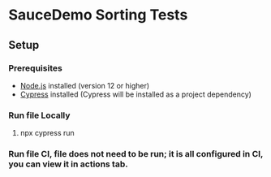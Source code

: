 # SauceDemo Sorting Tests

## Setup

### Prerequisites

- [Node.js](https://nodejs.org/) installed (version 12 or higher)
- [Cypress](https://www.cypress.io/) installed (Cypress will be installed as a project dependency)

### Run file Locally

1. npx cypress run

### Run file CI, file does not need to be run; it is all configured in CI, you can view it in actions tab.

